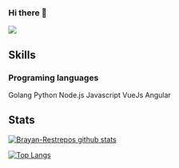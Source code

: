 ### Hi there 👋

<!--
**Brayan-Restrepo/Brayan-Restrepo** is a ✨ _special_ ✨ repository because its `README.md` (this file) appears on your GitHub profile.

Here are some ideas to get you started:

- 🔭 I’m currently working on ...
- 🌱 I’m currently learning ...
- 👯 I’m looking to collaborate on ...
- 🤔 I’m looking for help with ...
- 💬 Ask me about ...
- 📫 How to reach me: ...
- 😄 Pronouns: ...
- ⚡ Fun fact: ...
-->

<div>
<img align="center" src="https://profile-counter.glitch.me/Brayan-Restrepo/count.svg" />
</div>

## Skills

### Programing languages

Golang
Python
Node.js
Javascript
VueJs
Angular

## Stats

[![Brayan-Restrepos github stats](https://github-readme-stats.vercel.app/api?username=Brayan-Restrepo&show_icons=true&count_private=true)](https://github.com/Brayan-Restrepo)

[![Top Langs](https://github-readme-stats.vercel.app/api/top-langs/?username=Brayan-Restrepo&layout=compact&count_private=true)](https://github.com/Brayan-Restrepo?tab=repositories)
